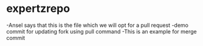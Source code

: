 # expertzrepo

-Ansel says that this is the file which we will opt for a pull request
-demo commit for updating fork using pull command
-This is an example for merge commit
